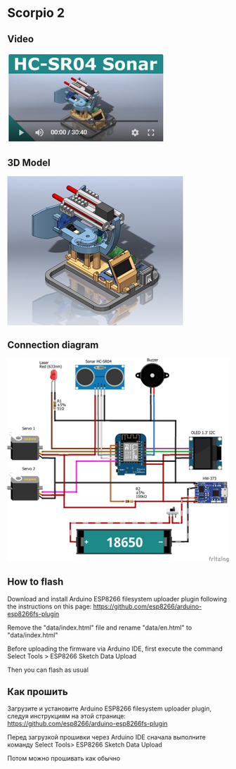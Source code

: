 # Scorpio 2

## Video

[![Watch the video](img/video.png)](https://youtu.be/0uNzd1tjwxU)

## 3D Model

![Scorpio 2](data/sonar.jpg)

## Connection diagram

![Scorpio 2](fritzing/sonar_bb.png)

## How to flash

Download and install Arduino ESP8266 filesystem uploader plugin following the instructions on this page: https://github.com/esp8266/arduino-esp8266fs-plugin

Remove the "data/index.html" file and rename "data/en.html" to "data/index.html"

Before uploading the firmware via Arduino IDE, first execute the command Select Tools > ESP8266 Sketch Data Upload

Then you can flash as usual

## Как прошить

Загрузите и установите Arduino ESP8266 filesystem uploader plugin, следуя инструкциям на этой странице: https://github.com/esp8266/arduino-esp8266fs-plugin

Перед загрузкой прошивки через Arduino IDE сначала выполните команду Select Tools> ESP8266 Sketch Data Upload

Потом можно прошивать как обычно
